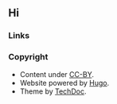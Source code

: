 ## Hi

### Links


### Copyright

- Content under [CC-BY](https://github.com/Ack-Ninja/digitramp.org/blob/main/LICENSE).
- Website powered by [Hugo](https://gohugo.io).
- Theme by [TechDoc](https://github.com/moul/hugo-theme-techdoc).
